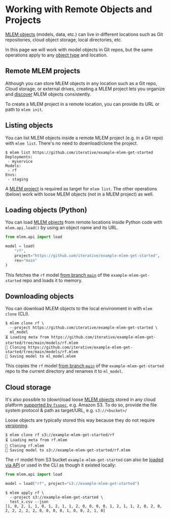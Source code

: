 # Working with Remote Objects and Projects

[MLEM objects] (models, data, etc.) can live in different locations such as Git
repositories, cloud object storage, local directories, etc.

<admon type="note">

In this page we will work with model objects in Git repos, but the same
operations apply to any [object type] and location.

</admon>

[mlem objects]: /doc/user-guide/basic-concepts#mlem-objects
[object type]: /doc/user-guide/basic-concepts#mlem-object-types

## Remote MLEM projects

Although you can store MLEM objects in any location such as a Git repo, Cloud
storage, or external drives, creating a MLEM project lets you organize and
[discover](#listing-objects) MLEM objects consistently.

To create a MLEM project in a remote location, you can provide its URL or path
to `mlem init`.

## Listing objects

You can list MLEM objects inside a remote MLEM project (e.g. in a Git repo) with
`mlem list`. There's no need to download/clone the project.

```cli
$ mlem list https://github.com/iterative/example-mlem-get-started
Deployments:
 - myservice
Models:
 - rf
Envs:
 - staging
```

<admon type="note">

A [MLEM project] is required as target for `mlem list`. The other operations
(below) work with loose MLEM objects (not in a MLEM project) as well.

[mlem project]: /doc/command-reference/init

</admon>

## Loading objects (Python)

You can load [MLEM objects] from remote locations inside Python code with
`mlem.api.load()` by using an object name and its URL.

```py
from mlem.api import load

model = load(
    "rf",
    project="https://github.com/iterative/example-mlem-get-started",
    rev="main"
)
```

This fetches the `rf` model [from branch `main`] of the
`example-mlem-get-started` repo and loads it to memory.

[from branch `main`]:
  https://github.com/iterative/example-mlem-get-started/

## Downloading objects

You can download MLEM objects to the local environment in with `mlem clone`
(CLI).

```cli
$ mlem clone rf \
  --project https://github.com/iterative/example-mlem-get-started \
  ml_model
⏳️ Loading meta from https://github.com/iterative/example-mlem-get-started/tree/main/models/rf.mlem
🐏 Cloning https://github.com/iterative/example-mlem-get-started/tree/main/models/rf.mlem
💾 Saving model to ml_model.mlem
```

This copies the `rf` model [from branch `main`] of the
`example-mlem-get-started` repo to the current directory and renames it to
`ml_model`.

## Cloud storage

It's also possible to (down)load loose [MLEM objects] stored in any cloud
platform [supported by `fsspec`], e.g. Amazon S3. To do so, provide the file
system protocol & path as target/URL, e.g. `s3://<bucket>/`

<admon type="tip">

Loose objects are typically stored this way because they do not require
[versioning].

</admon>

```cli
$ mlem clone rf s3://example-mlem-get-started/rf
⏳️ Loading meta from rf.mlem
🐏 Cloning rf.mlem
💾 Saving model to s3://example-mlem-get-started/rf.mlem
```

The `rf` model from S3 bucket `example-mlem-get-started` can also be
[loaded via API](#loading-objects-api) or used in the CLI as though it existed
locally:

```py
from mlem.api import load

model = load("rf", project="s3://example-mlem-get-started")
```

```cli
$ mlem apply rf \
  --project s3://example-mlem-get-started \
  test_x.csv --json
[1, 0, 2, 1, 1, 0, 1, 2, 1, 1, 2, 0, 0, 0, 0, 1, 2, 1, 1, 2, 0, 2, 0, 2, 2, 2, 2, 2, 0, 0, 0, 0, 1, 0, 0, 2, 1, 0]
```

[supported by `fsspec`]:
  https://filesystem-spec.readthedocs.io/en/latest/api.html#built-in-implementations
[versioning]: https://dvc.org/doc/use-cases/versioning-data-and-model-files
